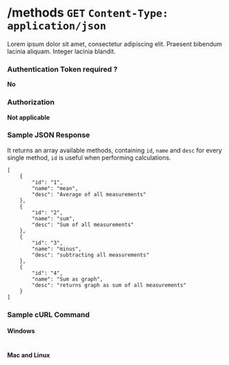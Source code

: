 # /methods `GET` `Content-Type: application/json`

Lorem ipsum dolor sit amet, consectetur adipiscing elit. Praesent bibendum lacinia aliquam. Integer lacinia blandit.

### Authentication Token required ?
**No**

### Authorization
**Not applicable**

### Sample JSON Response
It returns an array available methods, containing `id`, `name` and `desc` for every single method, `id` is useful when performing calculations.
```
[
    {
        "id": "1",
        "name": "mean",
        "desc": "Average of all measurements"
    },
    {
        "id": "2",
        "name": "sum",
        "desc": "Sum of all measurements"
    },
    {
        "id": "3",
        "name": "minus",
        "desc": "subtracting all measurements"
    },
    {
        "id": "4",
        "name": "Sum as graph",
        "desc": "returns graph as sum of all measurements"
    }
]
```

### Sample cURL Command
#### Windows

```

```

#### Mac and Linux
```

```